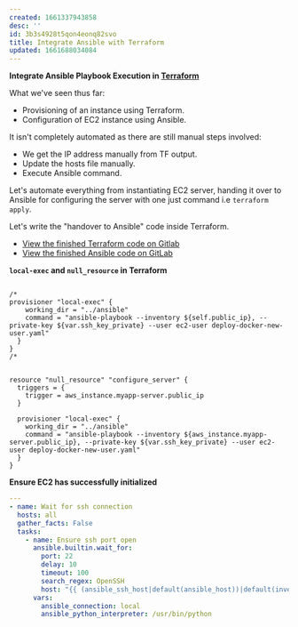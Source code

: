 ```yaml
---
created: 1661337943858
desc: ''
id: 3b3s4928t5qon4eonq82svo
title: Integrate Ansible with Terraform
updated: 1661688034084
---
```

   
**Integrate Ansible Playbook Execution in [Terraform](../devlog/terraform.md)**   
   
What we've seen thus far:   
   
   
- Provisioning of an instance using Terraform.   
- Configuration of EC2 instance using Ansible.   
   
It isn't completely automated as there are still manual steps involved:   
   
   
- We get the IP address manually from TF output.   
- Update the hosts file manually.   
- Execute Ansible command.   
   
Let's automate everything from instantiating EC2 server, handing it over to Ansible for configuring the server with one just command i.e `terraform apply`.   
   
Let's write the "handover to Ansible" code inside Terraform.   
   
   
- [View the finished Terraform code on Gitlab](https://gitlab.com/zubayrrr/terraform-learn/-/tree/feature/ansible)   
- [View the finished Ansible code on GitLab](https://gitlab.com/zubayrrr/ansible-learn/-/blob/master/deploy-docker-new-user.yaml)   
   
**`local-exec` and `null_resource` in Terraform**   
   
```t

/*
provisioner "local-exec" {
    working_dir = "../ansible"
    command = "ansible-playbook --inventory ${self.public_ip}, --private-key ${var.ssh_key_private} --user ec2-user deploy-docker-new-user.yaml"
  }
}
/*


resource "null_resource" "configure_server" {
  triggers = {
    trigger = aws_instance.myapp-server.public_ip
  }

  provisioner "local-exec" {
    working_dir = "../ansible"
    command = "ansible-playbook --inventory ${aws_instance.myapp-server.public_ip}, --private-key ${var.ssh_key_private} --user ec2-user deploy-docker-new-user.yaml"
  }
}
```
   
   
**Ensure EC2 has successfully initialized**   
   
```yaml
---
- name: Wait for ssh connection
  hosts: all
  gather_facts: False
  tasks:
    - name: Ensure ssh port open
      ansible.builtin.wait_for:
        port: 22
        delay: 10
        timeout: 100
        search_regex: OpenSSH
        host: "{{ (ansible_ssh_host|default(ansible_host))|default(inventory_hostname) }}"
      vars:
        ansible_connection: local
        ansible_python_interpreter: /usr/bin/python
```
